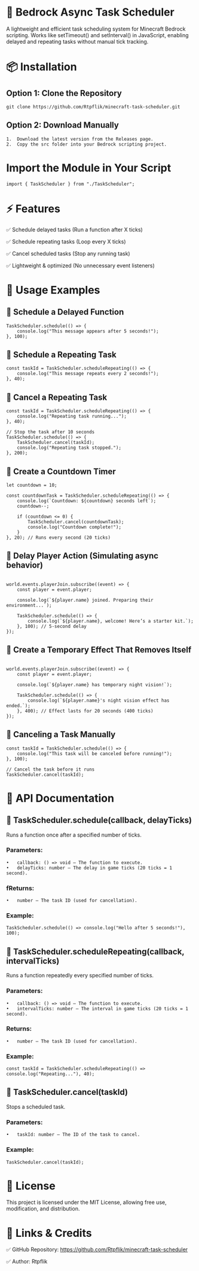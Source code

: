 # 📌 Bedrock Async Task Scheduler

A lightweight and efficient task scheduling system for Minecraft Bedrock scripting. Works like setTimeout() and setInterval() in JavaScript, enabling delayed and repeating tasks without manual tick tracking.

# 📦 Installation

## Option 1: Clone the Repository

```git clone https://github.com/Rtpflik/minecraft-task-scheduler.git```

## Option 2: Download Manually
	1.	Download the latest version from the Releases page.
	2.	Copy the src folder into your Bedrock scripting project.

# Import the Module in Your Script

```import { TaskScheduler } from "./TaskScheduler";```

# ⚡ Features

✅ Schedule delayed tasks (Run a function after X ticks)

✅ Schedule repeating tasks (Loop every X ticks)

✅ Cancel scheduled tasks (Stop any running task)

✅ Lightweight & optimized (No unnecessary event listeners)

# 🚀 Usage Examples

## 🔹 Schedule a Delayed Function
```
TaskScheduler.schedule(() => {
    console.log("This message appears after 5 seconds!");
}, 100);
```
## 🔹 Schedule a Repeating Task
```
const taskId = TaskScheduler.scheduleRepeating(() => {
    console.log("This message repeats every 2 seconds!");
}, 40);
```
## 🔹 Cancel a Repeating Task
```
const taskId = TaskScheduler.scheduleRepeating(() => {
    console.log("Repeating task running...");
}, 40);

// Stop the task after 10 seconds
TaskScheduler.schedule(() => {
    TaskScheduler.cancel(taskId);
    console.log("Repeating task stopped.");
}, 200);
```
## 🔹 Create a Countdown Timer
```
let countdown = 10;

const countdownTask = TaskScheduler.scheduleRepeating(() => {
    console.log(`Countdown: ${countdown} seconds left`);
    countdown--;

    if (countdown <= 0) {
        TaskScheduler.cancel(countdownTask);
        console.log("Countdown complete!");
    }
}, 20); // Runs every second (20 ticks)
```
## 🔹 Delay Player Action (Simulating async behavior)
```

world.events.playerJoin.subscribe((event) => {
    const player = event.player;
    
    console.log(`${player.name} joined. Preparing their environment...`);
    
    TaskScheduler.schedule(() => {
        console.log(`${player.name}, welcome! Here’s a starter kit.`);
    }, 100); // 5-second delay
});
```
## 🔹 Create a Temporary Effect That Removes Itself
```

world.events.playerJoin.subscribe((event) => {
    const player = event.player;
    
    console.log(`${player.name} has temporary night vision!`);

    TaskScheduler.schedule(() => {
        console.log(`${player.name}'s night vision effect has ended.`);
    }, 400); // Effect lasts for 20 seconds (400 ticks)
});
```
## 🛑 Canceling a Task Manually
```
const taskId = TaskScheduler.schedule(() => {
    console.log("This task will be canceled before running!");
}, 100);

// Cancel the task before it runs
TaskScheduler.cancel(taskId);
```
# 📜 API Documentation

## 🔹 TaskScheduler.schedule(callback, delayTicks)

Runs a function once after a specified number of ticks.

### Parameters:
	•	callback: () => void – The function to execute.
	•	delayTicks: number – The delay in game ticks (20 ticks = 1 second).

### fReturns:
	•	number – The task ID (used for cancellation).

### Example:

```TaskScheduler.schedule(() => console.log("Hello after 5 seconds!"), 100);```

## 🔹 TaskScheduler.scheduleRepeating(callback, intervalTicks)

Runs a function repeatedly every specified number of ticks.

### Parameters:
	•	callback: () => void – The function to execute.
	•	intervalTicks: number – The interval in game ticks (20 ticks = 1 second).

### Returns:
	•	number – The task ID (used for cancellation).

### Example:

```const taskId = TaskScheduler.scheduleRepeating(() => console.log("Repeating..."), 40);```

## 🔹 TaskScheduler.cancel(taskId)

Stops a scheduled task.

### Parameters:
	•	taskId: number – The ID of the task to cancel.

### Example:

```TaskScheduler.cancel(taskId);```

# 📜 License

This project is licensed under the MIT License, allowing free use, modification, and distribution.

# 🔗 Links & Credits

✅ GitHub Repository: https://github.com/Rtpflik/minecraft-task-scheduler

✅ Author: Rtpflik
